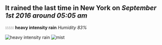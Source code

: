 ## It rained the last time in New York on *September 1st 2016 around 05:05 am*
💧💧💧💧💧  **heavy intensity rain** *Humidity 83%*

![heavy intensity rain](http://openweathermap.org/img/w/10n.png) ![mist](http://openweathermap.org/img/w/50n.png)

